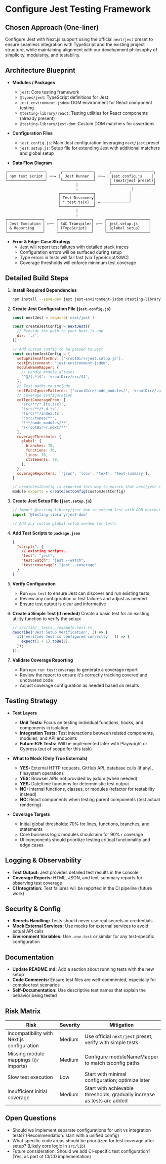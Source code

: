 # Configure Jest Testing Framework

## Chosen Approach (One-liner)

Configure Jest with Next.js support using the official `next/jest` preset to ensure seamless integration with TypeScript and the existing project structure, while maintaining alignment with our development philosophy of simplicity, modularity, and testability.

## Architecture Blueprint

- **Modules / Packages**
  - `jest`: Core testing framework
  - `@types/jest`: TypeScript definitions for Jest
  - `jest-environment-jsdom`: DOM environment for React component testing
  - `@testing-library/react`: Testing utilities for React components (already present)
  - `@testing-library/jest-dom`: Custom DOM matchers for assertions
  
- **Configuration Files**
  - `jest.config.js`: Main Jest configuration leveraging `next/jest` preset
  - `jest.setup.js`: Setup file for extending Jest with additional matchers and global setup

- **Data Flow Diagram**
```
┌─────────────────┐      ┌──────────────┐      ┌───────────────────┐
│ npm test script │ ──→ │  Jest Runner  │ ──→ │ jest.config.js    │
└─────────────────┘      └──────────────┘      │ (next/jest preset)│
                                │              └───────────────────┘
                                ↓                        │
                        ┌───────────────┐               │
                        │ Test Discovery│               │
                        │ *.test.ts(x)  │ ←─────────────┘
                        └───────────────┘
                                │
                                ↓
┌────────────────┐     ┌───────────────┐     ┌───────────────────┐
│ Jest Execution │ ←── │ SWC Transpiler│ ←── │ jest.setup.js     │
│ & Reporting    │     │ (TypeScript)  │     │ (global setup)    │
└────────────────┘     └───────────────┘     └───────────────────┘
```

- **Error & Edge-Case Strategy**
  - Jest will report test failures with detailed stack traces
  - Configuration errors will be surfaced during setup
  - Type errors in tests will fail fast (via TypeScript/SWC)
  - Coverage thresholds will enforce minimum test coverage

## Detailed Build Steps

1. **Install Required Dependencies**
   ```bash
   npm install --save-dev jest jest-environment-jsdom @testing-library/jest-dom
   ```
   
2. **Create Jest Configuration File (`jest.config.js`)**
   ```javascript
   const nextJest = require('next/jest')

   const createJestConfig = nextJest({
     // Provide the path to your Next.js app
     dir: './',
   })

   // Add custom config to be passed to Jest
   const customJestConfig = {
     setupFilesAfterEnv: ['<rootDir>/jest.setup.js'],
     testEnvironment: 'jest-environment-jsdom',
     moduleNameMapper: {
       // Handle module aliases
       '^@/(.*)$': '<rootDir>/src/$1',
     },
     // Test paths to include
     testPathIgnorePatterns: ['<rootDir>/node_modules/', '<rootDir>/.next/'],
     // Coverage configuration
     collectCoverageFrom: [
       'src/**/*.{ts,tsx}',
       '!src/**/*.d.ts',
       '!src/**/index.ts',
       '!src/types/**',
       '!**/node_modules/**',
       '!<rootDir>/.next/**',
     ],
     coverageThreshold: {
       global: {
         branches: 70,
         functions: 70,
         lines: 70,
         statements: 70,
       },
     },
     coverageReporters: ['json', 'lcov', 'text', 'text-summary'],
   }

   // createJestConfig is exported this way to ensure that next/jest can load the Next.js config
   module.exports = createJestConfig(customJestConfig)
   ```

3. **Create Jest Setup File (`jest.setup.js`)**
   ```javascript
   // Import @testing-library/jest-dom to extend Jest with DOM matchers
   import '@testing-library/jest-dom'

   // Add any custom global setup needed for tests
   ```

4. **Add Test Scripts to `package.json`**
   ```json
   {
     "scripts": {
       // existing scripts...
       "test": "jest",
       "test:watch": "jest --watch",
       "test:coverage": "jest --coverage"
     }
   }
   ```

5. **Verify Configuration**
   - Run `npm test` to ensure Jest can discover and run existing tests
   - Review any configuration or test failures and adjust as needed
   - Ensure test output is clear and informative

6. **Create a Simple Test (if needed)**
   Create a basic test for an existing utility function to verify the setup:
   ```typescript
   // src/lib/__tests__/example.test.ts
   describe('Jest Setup Verification', () => {
     it('verifies Jest is configured correctly', () => {
       expect(1 + 1).toBe(2);
     });
   });
   ```

7. **Validate Coverage Reporting**
   - Run `npm run test:coverage` to generate a coverage report
   - Review the report to ensure it's correctly tracking covered and uncovered code
   - Adjust coverage configuration as needed based on results

## Testing Strategy

- **Test Layers**
  - **Unit Tests:** Focus on testing individual functions, hooks, and components in isolation
  - **Integration Tests:** Test interactions between related components, modules, and API endpoints
  - **Future E2E Tests:** Will be implemented later with Playwright or Cypress (out of scope for this task)

- **What to Mock (Only True Externals)**
  - **YES:** External HTTP requests, GitHub API, database calls (if any), filesystem operations
  - **YES:** Browser APIs not provided by jsdom (when needed)
  - **YES:** Date/time functions for deterministic test output
  - **NO:** Internal functions, classes, or modules (refactor for testability instead)
  - **NO:** React components when testing parent components (test actual rendering)

- **Coverage Targets**
  - Initial global thresholds: 70% for lines, functions, branches, and statements
  - Core business logic modules should aim for 90%+ coverage
  - UI components should prioritize testing critical functionality and edge cases

## Logging & Observability

- **Test Output:** Jest provides detailed test results in the console
- **Coverage Reports:** HTML, JSON, and text-summary reports for observing test coverage
- **CI Integration:** Test failures will be reported in the CI pipeline (future work)

## Security & Config

- **Secrets Handling:** Tests should never use real secrets or credentials
- **Mock External Services:** Use mocks for external services to avoid actual API calls
- **Environment Variables:** Use `.env.test` or similar for any test-specific configuration

## Documentation

- **Update README.md:** Add a section about running tests with the new setup
- **Code Comments:** Ensure test files are well-commented, especially for complex test scenarios
- **Self-Documentation:** Use descriptive test names that explain the behavior being tested

## Risk Matrix

| Risk | Severity | Mitigation |
|------|----------|------------|
| Incompatibility with Next.js configuration | Medium | Use official `next/jest` preset; verify with simple tests |
| Missing module mappings (`@/` imports) | Medium | Configure moduleNameMapper to match tsconfig paths |
| Slow test execution | Low | Start with minimal configuration; optimize later |
| Insufficient initial coverage | Medium | Start with achievable thresholds; gradually increase as tests are added |

## Open Questions

- Should we implement separate configurations for unit vs integration tests? (Recommendation: start with a unified config)
- What specific code areas should be prioritized for test coverage after setup? (Likely core logic in `src/lib`)
- Future consideration: Should we add CI-specific test configuration? (Yes, as part of CI/CD implementation)